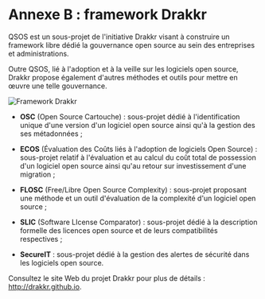 # Annexe B : framework Drakkr

QSOS est un sous-projet de l'initiative Drakkr visant à construire un framework libre dédié la gouvernance open source au sein des entreprises et administrations.

Outre QSOS, lié à l'adoption et à la veille sur les logiciels open source, Drakkr propose également d'autres méthodes et outils pour mettre en œuvre une telle gouvernance.

![Framework Drakkr](../Images/drakkr-orga.png)

* __OSC__ (Open Source Cartouche) : sous-projet dédié à l'identification unique d'une version d'un logiciel open source ainsi qu'à la gestion des ses métadonnées ;

* __ECOS__ (Évaluation des Coûts liés à l'adoption de logiciels Open Source) : sous-projet relatif à l'évaluation et au calcul du coût total de possession d'un logiciel open source ainsi qu'au retour sur investissement d'une migration ;

* __FLOSC__ (Free/Libre Open Source Complexity) : sous-projet proposant une méthode et un outil d'évaluation de la complexité d'un logiciel open source ;

* __SLIC__ (Software LIcense Comparator) : sous-projet dédié à la description formelle des licences open source et de leurs compatibilités respectives ;

* __SecureIT__ : sous-projet dédié à la gestion des alertes de sécurité dans les logiciels open source.

Consultez le site Web du projet Drakkr pour plus de détails : <http://drakkr.github.io>.
